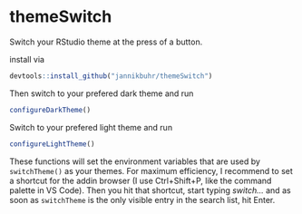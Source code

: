 # themeSwitch

Switch your RStudio theme at the press of a button.

install via

```r
devtools::install_github("jannikbuhr/themeSwitch")
```

Then switch to your prefered dark theme and run

```r
configureDarkTheme()
```

Switch to your prefered light theme and run

```r
configureLightTheme()
```

These functions will set the environment variables
that are used by `switchTheme()` as your themes.
For maximum efficiency, I recommend to set a shortcut
for the addin browser (I use Ctrl+Shift+P, like the command
palette in VS Code). Then you hit that shortcut, start typing
_switch..._ and as soon as `switchTheme` is the only
visible entry in the search list, hit Enter.
